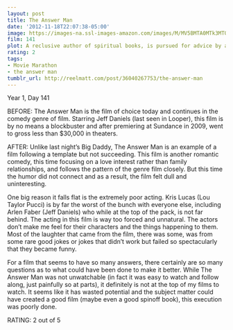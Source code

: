 ```yaml
---
layout: post
title: The Answer Man
date: '2012-11-18T22:07:38-05:00'
image: https://images-na.ssl-images-amazon.com/images/M/MV5BMTA0MTk3MTQxOTheQTJeQWpwZ15BbWU3MDAxMTIwNjI@._V1_UY268_CR0,0,182,268_AL_.jpg
film: 141
plot: A reclusive author of spiritual books, is pursued for advice by a single mother and a man fresh out of rehab.
rating: 2
tags:
- Movie Marathon
- the answer man
tumblr_url: http://reelmatt.com/post/36040267753/the-answer-man
---
```


Year 1, Day 141

BEFORE: The Answer Man is the film of choice today and continues in the comedy genre of film. Starring Jeff Daniels (last seen in Looper), this film is by no means a blockbuster and after premiering at Sundance in 2009, went to gross less than $30,000 in theaters.

AFTER: Unlike last night’s Big Daddy, The Answer Man is an example of a film following a template but not succeeding. This film is another romantic comedy, this time focusing on a love interest rather than family relationships, and follows the pattern of the genre film closely. But this time the humor did not connect and as a result, the film felt dull and uninteresting.

One big reason it falls flat is the extremely poor acting. Kris Lucas (Lou Taylor Pucci) is by far the worst of the bunch with everyone else, including Arlen Faber (Jeff Daniels) who while at the top of the pack, is not far behind. The acting in this film is way too forced and unnatural. The actors don’t make me feel for their characters and the things happening to them. Most of the laughter that came from the film, there was some, was from some rare good jokes or jokes that didn’t work but failed so spectacularly that they became funny.

For a film that seems to have so many answers, there certainly are so many questions as to what could have been done to make it better. While The Answer Man was not unwatchable (in fact it was easy to watch and follow along, just painfully so at parts), it definitely is not at the top of my films to watch. It seems like it has wasted potential and the subject matter could have created a good film (maybe even a good spinoff book), this execution was poorly done.

RATING: 2 out of 5

